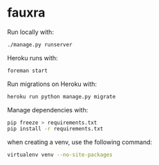 # fauxra

Run locally with:
```sh
./manage.py runserver
```

Heroku runs with:
```sh
foreman start
```

Run migrations on Heroku with:
```sh
heroku run python manage.py migrate
```

Manage dependencies with:

```sh
pip freeze > requirements.txt
pip install -r requirements.txt
```

when creating a venv, use the following command:
```sh
virtualenv venv --no-site-packages
```

